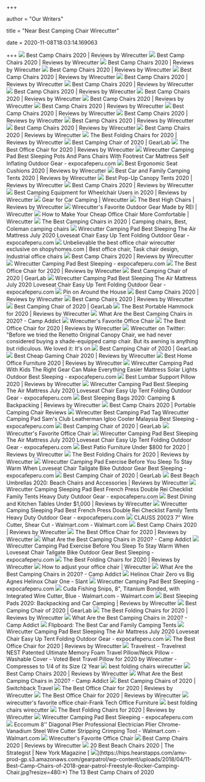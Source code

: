 +++
        
author = "Our Writers"
        
title = "Near Best Camping Chair Wirecutter"
        
date = 2020-11-08T18:03:14.169063
        
+++
[ ![](https://cdn.thewirecutter.com/wp-content/uploads/2020/04/portable-outdoor-chairs-top-group-lowres-28-630x420.jpg)](https://cdn.thewirecutter.com/wp-content/uploads/2020/04/portable-outdoor-chairs-top-group-lowres-28-630x420.jpg) Best Camp Chairs 2020 | Reviews by Wirecutter
[ ![](https://cdn.thewirecutter.com/wp-content/uploads/2019/05/portable-outdoor-chairs-coleman-oversized-quad-chair-with-cooler-lowres-70.jpg)](https://cdn.thewirecutter.com/wp-content/uploads/2019/05/portable-outdoor-chairs-coleman-oversized-quad-chair-with-cooler-lowres-70.jpg) Best Camp Chairs 2020 | Reviews by Wirecutter
[ ![](https://d1b5h9psu9yexj.cloudfront.net/16110/Renetto-Original-Canopy-Chair_20180703-140046_full.png)](https://d1b5h9psu9yexj.cloudfront.net/16110/Renetto-Original-Canopy-Chair_20180703-140046_full.png) Best Camp Chairs 2020 | Reviews by Wirecutter
[ ![](https://cdn.thewirecutter.com/wp-content/uploads/2016/10/outdoor-camping-chairs-renetto-child-lowres-02-300x226.jpg)](https://cdn.thewirecutter.com/wp-content/uploads/2016/10/outdoor-camping-chairs-renetto-child-lowres-02-300x226.jpg) Best Camp Chairs 2020 | Reviews by Wirecutter
[ ![](https://d1b5h9psu9yexj.cloudfront.net/16109/Coleman-Oversized-Quad-Chair-With-Cooler_20180222-195252_full.jpg)](https://d1b5h9psu9yexj.cloudfront.net/16109/Coleman-Oversized-Quad-Chair-With-Cooler_20180222-195252_full.jpg) Best Camp Chairs 2020 | Reviews by Wirecutter
[ ![](https://d1b5h9psu9yexj.cloudfront.net/16125/REI-Camp-Chair---Kids---_20180907-190137_full.jpg)](https://d1b5h9psu9yexj.cloudfront.net/16125/REI-Camp-Chair---Kids---_20180907-190137_full.jpg) Best Camp Chairs 2020 | Reviews by Wirecutter
[ ![](https://cdn.thewirecutter.com/wp-content/uploads/2016/10/outdoor-camping-chairs-gci-everywhere-chair-lowres-59.jpg)](https://cdn.thewirecutter.com/wp-content/uploads/2016/10/outdoor-camping-chairs-gci-everywhere-chair-lowres-59.jpg) Best Camp Chairs 2020 | Reviews by Wirecutter
[ ![](https://cdn.thewirecutter.com/wp-content/uploads/2020/04/portable-outdoor-chairs-helinox-chair-one-lowres-33.jpg)](https://cdn.thewirecutter.com/wp-content/uploads/2020/04/portable-outdoor-chairs-helinox-chair-one-lowres-33.jpg) Best Camp Chairs 2020 | Reviews by Wirecutter
[ ![](https://cdn.thewirecutter.com/wp-content/uploads/2020/04/portable-outdoor-chairs-rei-kids-camp-chair-lowres-31.jpg)](https://cdn.thewirecutter.com/wp-content/uploads/2020/04/portable-outdoor-chairs-rei-kids-camp-chair-lowres-31.jpg) Best Camp Chairs 2020 | Reviews by Wirecutter
[ ![](https://cdn.thewirecutter.com/wp-content/uploads/2016/10/portable-outdoor-chairs-renetto-lowres-44.jpg)](https://cdn.thewirecutter.com/wp-content/uploads/2016/10/portable-outdoor-chairs-renetto-lowres-44.jpg) Best Camp Chairs 2020 | Reviews by Wirecutter
[ ![](https://cdn.thewirecutter.com/wp-content/uploads/2016/10/portable-outdoor-chairs-renetto-awning-lowres-47-570x380.jpg)](https://cdn.thewirecutter.com/wp-content/uploads/2016/10/portable-outdoor-chairs-renetto-awning-lowres-47-570x380.jpg) Best Camp Chairs 2020 | Reviews by Wirecutter
[ ![](https://cdn.thewirecutter.com/wp-content/uploads/2016/10/outdoor-camping-chairs-gci-everywhere-chair-reclining-lowres-63-570x380.jpg)](https://cdn.thewirecutter.com/wp-content/uploads/2016/10/outdoor-camping-chairs-gci-everywhere-chair-reclining-lowres-63-570x380.jpg) Best Camp Chairs 2020 | Reviews by Wirecutter
[ ![](https://d1b5h9psu9yexj.cloudfront.net/16111/GCI-Outdoor-Everywhere-Chair_20190607-202141_full.jpeg)](https://d1b5h9psu9yexj.cloudfront.net/16111/GCI-Outdoor-Everywhere-Chair_20190607-202141_full.jpeg) Best Camp Chairs 2020 | Reviews by Wirecutter
[ ![](https://d1b5h9psu9yexj.cloudfront.net/16112/Helinox-Chair-One_20171005-185106_fullsize.jpg)](https://d1b5h9psu9yexj.cloudfront.net/16112/Helinox-Chair-One_20171005-185106_fullsize.jpg) Best Camp Chairs 2020 | Reviews by Wirecutter
[ ![](https://cdn.thewirecutter.com/wp-content/uploads/2016/10/outdoor-camping-chairs-kids-lowres-05.jpg)](https://cdn.thewirecutter.com/wp-content/uploads/2016/10/outdoor-camping-chairs-kids-lowres-05.jpg) Best Camp Chairs 2020 | Reviews by Wirecutter
[ ![](https://cdn.thewirecutter.com/wp-content/uploads/2016/10/outdoor-camping-chairs-gci-everywhere-chair-carrying-lowres-64-570x380.jpg)](https://cdn.thewirecutter.com/wp-content/uploads/2016/10/outdoor-camping-chairs-gci-everywhere-chair-carrying-lowres-64-570x380.jpg) Best Camp Chairs 2020 | Reviews by Wirecutter
[ ![](https://cdn.thewirecutter.com/wp-content/uploads/2020/01/foldingchairs-lowres--630x420.jpg)](https://cdn.thewirecutter.com/wp-content/uploads/2020/01/foldingchairs-lowres--630x420.jpg) The Best Folding Chairs for 2020 | Reviews by Wirecutter
[ ![](https://outdoorgearlab-mvnab3pwrvp3t0.stackpathdns.com/photos/19/8/312336_6562_M.jpg)](https://outdoorgearlab-mvnab3pwrvp3t0.stackpathdns.com/photos/19/8/312336_6562_M.jpg) Best Camping Chair of 2020 | GearLab
[ ![](https://cdn.thewirecutter.com/wp-content/media/2020/09/officechairs-2048px-9607.jpg?auto=webp&crop=1.91:1&width=1200)](https://cdn.thewirecutter.com/wp-content/media/2020/09/officechairs-2048px-9607.jpg?auto=webp&crop=1.91:1&width=1200) The Best Office Chair for 2020 | Reviews by Wirecutter
[ ![](https://www.expocafeperu.com/w/2020/07/wirecutter-camping-pad-best-sleeping-pots-and-pans-chairs-with-footrest-car-mattress-self-inflating.jpg)](https://www.expocafeperu.com/w/2020/07/wirecutter-camping-pad-best-sleeping-pots-and-pans-chairs-with-footrest-car-mattress-self-inflating.jpg) Wirecutter Camping Pad Best Sleeping Pots And Pans Chairs With Footrest Car  Mattress Self Inflating Outdoor Gear - expocafeperu.com
[ ![](https://cdn.thewirecutter.com/wp-content/media/2020/09/ergonomicseatcushions2020-2048-9754.jpg?auto=webp&crop=1.91:1&width=1200)](https://cdn.thewirecutter.com/wp-content/media/2020/09/ergonomicseatcushions2020-2048-9754.jpg?auto=webp&crop=1.91:1&width=1200) Best Ergonomic Seat Cushions 2020 | Reviews by Wirecutter
[ ![](https://cdn.thewirecutter.com/wp-content/uploads/2020/04/carcampingtents-lowres-72-2x1-1-600x300.jpg)](https://cdn.thewirecutter.com/wp-content/uploads/2020/04/carcampingtents-lowres-72-2x1-1-600x300.jpg) Best Car and Family Camping Tents 2020 | Reviews by Wirecutter
[ ![](https://cdn.thewirecutter.com/wp-content/uploads/2017/08/canopy-tents-2x1-fullres-5190953-1024x512.jpg)](https://cdn.thewirecutter.com/wp-content/uploads/2017/08/canopy-tents-2x1-fullres-5190953-1024x512.jpg) Best Pop-Up Canopy Tents 2020 | Reviews by Wirecutter
[ ![](https://cdn.thewirecutter.com/wp-content/uploads/2016/10/portable-outdoor-chairs-renetto-carrying-lowres-50-570x380.jpg)](https://cdn.thewirecutter.com/wp-content/uploads/2016/10/portable-outdoor-chairs-renetto-carrying-lowres-50-570x380.jpg) Best Camp Chairs 2020 | Reviews by Wirecutter
[ ![](https://cdn.thewirecutter.com/wp-content/uploads/2017/09/wheelchair-camping-gear-2x1-fullres--1024x512.jpg)](https://cdn.thewirecutter.com/wp-content/uploads/2017/09/wheelchair-camping-gear-2x1-fullres--1024x512.jpg) Best Camping Equipment for Wheelchair Users in 2020 | Reviews by Wirecutter
[ ![](https://cdn.thewirecutter.com/wp-content/uploads/2019/12/carcamping-lowres-2x1-630x420.jpg)](https://cdn.thewirecutter.com/wp-content/uploads/2019/12/carcamping-lowres-2x1-630x420.jpg) Gear for Car Camping | Wirecutter
[ ![](https://cdn.thewirecutter.com/wp-content/uploads/2017/07/high-chairs-lowres-4207.jpg)](https://cdn.thewirecutter.com/wp-content/uploads/2017/07/high-chairs-lowres-4207.jpg) The Best High Chairs | Reviews by Wirecutter
[ ![](https://cdn.thewirecutter.com/wp-content/uploads/2020/05/REIproducts-lowres-77-630x420.jpg)](https://cdn.thewirecutter.com/wp-content/uploads/2020/05/REIproducts-lowres-77-630x420.jpg) Wirecutter's Favorite Outdoor Gear Made by REI | Wirecutter
[ ![](https://cdn.thewirecutter.com/wp-content/uploads/2020/07/priceyofficechairalternative-lowres-iStock-1216129947-630x420.jpg)](https://cdn.thewirecutter.com/wp-content/uploads/2020/07/priceyofficechairalternative-lowres-iStock-1216129947-630x420.jpg) How to Make Your Cheap Office Chair More Comfortable | Wirecutter
[ ![](https://i.pinimg.com/originals/59/54/7f/59547f6eba90ee00407c9cab4eb79f5f.png)](https://i.pinimg.com/originals/59/54/7f/59547f6eba90ee00407c9cab4eb79f5f.png) The Best Camping Chairs in 2020 | Camping chairs, Best, Coleman camping  chairs
[ ![](https://www.expocafeperu.com/w/2020/07/wirecutter-camping-pad-best-sleeping-the-air-mattress-july-2020-loveseat-chair-easy-up-tent-folding-712x439.jpg)](https://www.expocafeperu.com/w/2020/07/wirecutter-camping-pad-best-sleeping-the-air-mattress-july-2020-loveseat-chair-easy-up-tent-folding-712x439.jpg) Wirecutter Camping Pad Best Sleeping The Air Mattress July 2020 Loveseat  Chair Easy Up Tent Folding Outdoor Gear - expocafeperu.com
[ ![](https://i.pinimg.com/564x/d0/85/5c/d0855c5d51504eef5dcff3be1fd2512b.jpg)](https://i.pinimg.com/564x/d0/85/5c/d0855c5d51504eef5dcff3be1fd2512b.jpg) Unbelievable the best office chair wirecutter exclusive on shopyhomes.com |  Best office chair, Task chair design, Industrial office chairs
[ ![](https://cdn.thewirecutter.com/wp-content/uploads/2016/10/portable-outdoor-chairs-helinox-chair-one-setup-lowres-36-570x380.jpg)](https://cdn.thewirecutter.com/wp-content/uploads/2016/10/portable-outdoor-chairs-helinox-chair-one-setup-lowres-36-570x380.jpg) Best Camp Chairs 2020 | Reviews by Wirecutter
[ ![](https://www.expocafeperu.com/w/2020/07/wirecutter-camping-pad-best-sleeping-the-memorial-day-mattress-and-pillow-deals-reclining-chairs.jpg)](https://www.expocafeperu.com/w/2020/07/wirecutter-camping-pad-best-sleeping-the-memorial-day-mattress-and-pillow-deals-reclining-chairs.jpg) Wirecutter Camping Pad Best Sleeping - expocafeperu.com
[ ![](https://cdn.thewirecutter.com/wp-content/media/2020/09/officechairs-2048px-5974.jpg?auto=webp&quality=75&width=1024)](https://cdn.thewirecutter.com/wp-content/media/2020/09/officechairs-2048px-5974.jpg?auto=webp&quality=75&width=1024) The Best Office Chair for 2020 | Reviews by Wirecutter
[ ![](https://outdoorgearlab-mvnab3pwrvp3t0.stackpathdns.com/photos/13/18/253303_28210_L2.jpg)](https://outdoorgearlab-mvnab3pwrvp3t0.stackpathdns.com/photos/13/18/253303_28210_L2.jpg) Best Camping Chair of 2020 | GearLab
[ ![](https://www.expocafeperu.com/w/2020/07/wirecutter-camping-pad-best-cheap-gear-tents-make-ahead-meals-comfortable-chairs-mattress-carbon-1092x459.jpg)](https://www.expocafeperu.com/w/2020/07/wirecutter-camping-pad-best-cheap-gear-tents-make-ahead-meals-comfortable-chairs-mattress-carbon-1092x459.jpg) Wirecutter Camping Pad Best Sleeping The Air Mattress July 2020 Loveseat  Chair Easy Up Tent Folding Outdoor Gear - expocafeperu.com
[ ![](https://i.pinimg.com/originals/58/c4/4c/58c44c3512ff7724d2c6cd59cd30635c.jpg)](https://i.pinimg.com/originals/58/c4/4c/58c44c3512ff7724d2c6cd59cd30635c.jpg) Pin on Around the House
[ ![](https://cdn.thewirecutter.com/wp-content/uploads/2016/10/portable-outdoor-chairs-helinox-chair-one-package-lowres-38-570x380.jpg)](https://cdn.thewirecutter.com/wp-content/uploads/2016/10/portable-outdoor-chairs-helinox-chair-one-package-lowres-38-570x380.jpg) Best Camp Chairs 2020 | Reviews by Wirecutter
[ ![](https://cdn.thewirecutter.com/wp-content/uploads/2016/10/portable-outdoor-chairs-helinox-chair-one-sitting-lowres-35-570x380.jpg)](https://cdn.thewirecutter.com/wp-content/uploads/2016/10/portable-outdoor-chairs-helinox-chair-one-sitting-lowres-35-570x380.jpg) Best Camp Chairs 2020 | Reviews by Wirecutter
[ ![](https://outdoorgearlab-mvnab3pwrvp3t0.stackpathdns.com/photos/22/14/342962_15847_M2.jpg)](https://outdoorgearlab-mvnab3pwrvp3t0.stackpathdns.com/photos/22/14/342962_15847_M2.jpg) Best Camping Chair of 2020 | GearLab
[ ![](https://cdn.thewirecutter.com/wp-content/uploads/2017/07/camping-hammocks-2x1-fullres-22-1024x512.jpg)](https://cdn.thewirecutter.com/wp-content/uploads/2017/07/camping-hammocks-2x1-fullres-22-1024x512.jpg) The Best Portable Hammock for 2020 | Reviews by Wirecutter
[ ![](https://campaddict.com/wp-content/uploads/Strongback-high-backed-camp-chair-dgbg.jpg)](https://campaddict.com/wp-content/uploads/Strongback-high-backed-camp-chair-dgbg.jpg) What Are the Best Camping Chairs in 2020? - Camp Addict
[ ![](https://thumbor.forbes.com/thumbor/640x424/https://blogs-images.forbes.com/forbes-finds/files/2018/05/image4-640.jpg?width=960)](https://thumbor.forbes.com/thumbor/640x424/https://blogs-images.forbes.com/forbes-finds/files/2018/05/image4-640.jpg?width=960) Wirecutter's Favorite Office Chair
[ ![](https://cdn.thewirecutter.com/wp-content/uploads/2018/04/office-chair-lowres-5983-630x420.jpg)](https://cdn.thewirecutter.com/wp-content/uploads/2018/04/office-chair-lowres-5983-630x420.jpg) The Best Office Chair for 2020 | Reviews by Wirecutter
[ ![](https://pbs.twimg.com/tweet_video_thumb/EertFy-WAAcWaJ8.jpg)](https://pbs.twimg.com/tweet_video_thumb/EertFy-WAAcWaJ8.jpg) Wirecutter on Twitter: "Before we tried the Renetto Original Canopy Chair,  we had never considered buying a shade-equipped camp chair. But its awning  is anything but ridiculous. We loved it: It's on
[ ![](https://outdoorgearlab-mvnab3pwrvp3t0.stackpathdns.com/photos/20/42/325724_24622_M.jpg)](https://outdoorgearlab-mvnab3pwrvp3t0.stackpathdns.com/photos/20/42/325724_24622_M.jpg) Best Camping Chair of 2020 | GearLab
[ ![](https://cdn.thewirecutter.com/wp-content/uploads/2018/02/gaming-chairs-lowres-0477-630x420.jpg)](https://cdn.thewirecutter.com/wp-content/uploads/2018/02/gaming-chairs-lowres-0477-630x420.jpg) Best Cheap Gaming Chair 2020 | Reviews by Wirecutter
[ ![](https://cdn.thewirecutter.com/wp-content/uploads/2016/06/home-office-furniture-2x1-fullres--1024x512.jpg)](https://cdn.thewirecutter.com/wp-content/uploads/2016/06/home-office-furniture-2x1-fullres--1024x512.jpg) Best Home Office Furniture 2020 | Reviews by Wirecutter
[ ![](https://www.expocafeperu.com/w/2020/07/wirecutter-camping-pad-best-air-mattress-2018-guest-bed-for-small-spaces-apartment-therapy-kayak-712x1472.png)](https://www.expocafeperu.com/w/2020/07/wirecutter-camping-pad-best-air-mattress-2018-guest-bed-for-small-spaces-apartment-therapy-kayak-712x1472.png) Wirecutter Camping Pad With Kids The Right Gear Can Make Everything Easier  Mattress Solar Lights Outdoor Best Sleeping - expocafeperu.com
[ ![](https://cdn.thewirecutter.com/wp-content/uploads/2020/06/lumbarpillows-lowres-9331-630x420.jpg)](https://cdn.thewirecutter.com/wp-content/uploads/2020/06/lumbarpillows-lowres-9331-630x420.jpg) Best Lumbar Support Pillow 2020 | Reviews by Wirecutter
[ ![](https://www.expocafeperu.com/w/2020/07/wirecutter-camping-pad-the-best-mattress-type-for-you-werner-kayak-paddle-coleman-stove-folding-1092x546.jpg)](https://www.expocafeperu.com/w/2020/07/wirecutter-camping-pad-the-best-mattress-type-for-you-werner-kayak-paddle-coleman-stove-folding-1092x546.jpg) Wirecutter Camping Pad Best Sleeping The Air Mattress July 2020 Loveseat  Chair Easy Up Tent Folding Outdoor Gear - expocafeperu.com
[ ![](https://cdn.thewirecutter.com/wp-content/uploads/2019/12/sleeping-bags-lowres-2x1-33.jpg)](https://cdn.thewirecutter.com/wp-content/uploads/2019/12/sleeping-bags-lowres-2x1-33.jpg) Best Sleeping Bags 2020: Camping & Backpacking | Reviews by Wirecutter
[ ![](https://hips.hearstapps.com/hmg-prod.s3.amazonaws.com/images/pop-campchairs2-1585259402.jpg)](https://hips.hearstapps.com/hmg-prod.s3.amazonaws.com/images/pop-campchairs2-1585259402.jpg) Best Camp Chairs 2020 | Portable Camping Chair Reviews
[ ![](https://www.expocafeperu.com/w/2020/07/wirecutter-camping-pad-durable-speakers-you-can-buy-without-overspending-rei-flash-sleeping-336x280.jpeg)](https://www.expocafeperu.com/w/2020/07/wirecutter-camping-pad-durable-speakers-you-can-buy-without-overspending-rei-flash-sleeping-336x280.jpeg) Wirecutter Best Camping Pad Tag Wirecutter Camping Pad Sam's Club  Leatherman Igloo Cooler Malaysia Best Sleeping - expocafeperu.com
[ ![](https://outdoorgearlab-mvnab3pwrvp3t0.stackpathdns.com/photos/19/10/312501_31502_M2.jpg)](https://outdoorgearlab-mvnab3pwrvp3t0.stackpathdns.com/photos/19/10/312501_31502_M2.jpg) Best Camping Chair of 2020 | GearLab
[ ![](https://thumbor.forbes.com/thumbor/960x0/https%3A%2F%2Fblogs-images.forbes.com%2Fforbes-finds%2Ffiles%2F2018%2F05%2Fimage1-640.jpg)](https://thumbor.forbes.com/thumbor/960x0/https%3A%2F%2Fblogs-images.forbes.com%2Fforbes-finds%2Ffiles%2F2018%2F05%2Fimage1-640.jpg) Wirecutter's Favorite Office Chair
[ ![](https://www.expocafeperu.com/w/2020/07/wirecutter-camping-pad-sleeping-best-standing-desk-the-uplift-v2-bamboo-choose-your-height-adjusta-1092x588.jpg)](https://www.expocafeperu.com/w/2020/07/wirecutter-camping-pad-sleeping-best-standing-desk-the-uplift-v2-bamboo-choose-your-height-adjusta-1092x588.jpg) Wirecutter Camping Pad Best Sleeping The Air Mattress July 2020 Loveseat  Chair Easy Up Tent Folding Outdoor Gear - expocafeperu.com
[ ![](https://cdn.thewirecutter.com/wp-content/uploads/2017/10/patio-furniture-sets-2x1-fullres-113-1024x512.jpg)](https://cdn.thewirecutter.com/wp-content/uploads/2017/10/patio-furniture-sets-2x1-fullres-113-1024x512.jpg) Best Patio Furniture Under $800 for 2020 | Reviews by Wirecutter
[ ![](https://cdn.thewirecutter.com/wp-content/uploads/2020/01/foldingchairs-lowres-1509.jpg)](https://cdn.thewirecutter.com/wp-content/uploads/2020/01/foldingchairs-lowres-1509.jpg) The Best Folding Chairs for 2020 | Reviews by Wirecutter
[ ![](https://www.expocafeperu.com/w/2020/07/wirecutter-camping-pad-the-best-hammock-underquilts-for-backpacking-in-2020-folding-chairs-sleeping.jpg)](https://www.expocafeperu.com/w/2020/07/wirecutter-camping-pad-the-best-hammock-underquilts-for-backpacking-in-2020-folding-chairs-sleeping.jpg) Wirecutter Camping Pad Exercise Before You Sleep To Stay Warm When Loveseat  Chair Tailgate Bike Outdoor Gear Best Sleeping - expocafeperu.com
[ ![](https://outdoorgearlab-mvnab3pwrvp3t0.stackpathdns.com/photos/15/83/279843_30407_M2.jpg)](https://outdoorgearlab-mvnab3pwrvp3t0.stackpathdns.com/photos/15/83/279843_30407_M2.jpg) Best Camping Chair of 2020 | GearLab
[ ![](https://cdn.thewirecutter.com/wp-content/uploads/2016/06/beach-umbrellas-chairs-accessories-2x1-fullres--630x420.jpg)](https://cdn.thewirecutter.com/wp-content/uploads/2016/06/beach-umbrellas-chairs-accessories-2x1-fullres--630x420.jpg) Best Beach Umbrellas 2020: Beach Chairs and Accessories | Reviews by  Wirecutter
[ ![](https://www.expocafeperu.com/w/2020/07/wirecutter-camping-pad-sleeping-best-adventure-medical-kit-kits-klymit-water-filter-rei-flash-712x822.jpg)](https://www.expocafeperu.com/w/2020/07/wirecutter-camping-pad-sleeping-best-adventure-medical-kit-kits-klymit-water-filter-rei-flash-712x822.jpg) Wirecutter Camping Sleeping Pad Best French Press Double Rei Checklist  Family Tents Heavy Duty Outdoor Gear - expocafeperu.com
[ ![](https://cdn.thewirecutter.com/wp-content/uploads/2020/01/diningtables-lowres-2x1--1024x512.jpg)](https://cdn.thewirecutter.com/wp-content/uploads/2020/01/diningtables-lowres-2x1--1024x512.jpg) Best Dining and Kitchen Tables Under $1,000 | Reviews by Wirecutter
[ ![](https://www.expocafeperu.com/w/2020/07/wirecutter-camping-pad-best-sleeping-the-air-mattress-july-2020-winter-tents-for-portable-shower-1092x873.jpg)](https://www.expocafeperu.com/w/2020/07/wirecutter-camping-pad-best-sleeping-the-air-mattress-july-2020-winter-tents-for-portable-shower-1092x873.jpg) Wirecutter Camping Sleeping Pad Best French Press Double Rei Checklist  Family Tents Heavy Duty Outdoor Gear - expocafeperu.com
[ ![](https://i5.walmartimages.com/asr/ec6661e5-e814-4c77-8c03-cd196a577974.b79b2f5822c5bcb21c5a35e85cbb4f4c.jpeg)](https://i5.walmartimages.com/asr/ec6661e5-e814-4c77-8c03-cd196a577974.b79b2f5822c5bcb21c5a35e85cbb4f4c.jpeg) CLAUSS 20023 7&quot; Wire Cutter, Shear Cut - Walmart.com - Walmart.com
[ ![](https://i2.wp.com/www.polywood.com/blog/wp-content/uploads/2017/09/Featured.jpg)](https://i2.wp.com/www.polywood.com/blog/wp-content/uploads/2017/09/Featured.jpg) Best Camp Chairs 2020 | Reviews by Wirecutter
[ ![](https://cdn.thewirecutter.com/wp-content/media/2020/09/officechairs-2048px-9393.jpg?auto=webp&quality=75&width=320)](https://cdn.thewirecutter.com/wp-content/media/2020/09/officechairs-2048px-9393.jpg?auto=webp&quality=75&width=320) The Best Office Chair for 2020 | Reviews by Wirecutter
[ ![](https://campaddict.com/wp-content/uploads/Coleman-Oversized-Quad-camp-chair-dgbg-323x400.jpg)](https://campaddict.com/wp-content/uploads/Coleman-Oversized-Quad-camp-chair-dgbg-323x400.jpg) What Are the Best Camping Chairs in 2020? - Camp Addict
[ ![](https://www.expocafeperu.com/w/2020/07/wirecutter-camping-pad-best-sleeping-canvas-tents-for-ez-up-tent-rechargeable-lantern-irocker.jpg)](https://www.expocafeperu.com/w/2020/07/wirecutter-camping-pad-best-sleeping-canvas-tents-for-ez-up-tent-rechargeable-lantern-irocker.jpg) Wirecutter Camping Pad Exercise Before You Sleep To Stay Warm When Loveseat  Chair Tailgate Bike Outdoor Gear Best Sleeping - expocafeperu.com
[ ![](https://d1b5h9psu9yexj.cloudfront.net/9114/MityLite-Flex-One-Folding-Chair_20190619-162442_full.jpg)](https://d1b5h9psu9yexj.cloudfront.net/9114/MityLite-Flex-One-Folding-Chair_20190619-162442_full.jpg) The Best Folding Chairs for 2020 | Reviews by Wirecutter
[ ![](https://cdn.thewirecutter.com/wp-content/uploads/2018/05/how-to-adjust-office-chair-top-2x1-lowres1024-00871.jpg)](https://cdn.thewirecutter.com/wp-content/uploads/2018/05/how-to-adjust-office-chair-top-2x1-lowres1024-00871.jpg) How to adjust your office chair | Wirecutter
[ ![](https://campaddict.com/wp-content/uploads/Helinox-Chair-One-small-camp-chair-dgbg-373x400.jpg)](https://campaddict.com/wp-content/uploads/Helinox-Chair-One-small-camp-chair-dgbg-373x400.jpg) What Are the Best Camping Chairs in 2020? - Camp Addict
[ ![](https://images-na.ssl-images-amazon.com/images/I/61ABLneZkTL.jpg)](https://images-na.ssl-images-amazon.com/images/I/61ABLneZkTL.jpg) Helinox Chair Zero vs Big Agnes Helinox Chair One - Slant
[ ![](https://www.expocafeperu.com/w/2020/07/wirecutter-camping-pad-best-sleeping-air-mattress-beautyrest-silver-queen-memory-foam-walmart-712x712.jpg)](https://www.expocafeperu.com/w/2020/07/wirecutter-camping-pad-best-sleeping-air-mattress-beautyrest-silver-queen-memory-foam-walmart-712x712.jpg) Wirecutter Camping Pad Best Sleeping - expocafeperu.com
[ ![](https://i5.walmartimages.com/asr/aa38f593-08b0-41d3-89f8-acc7613b3863.1ec14909770c2fff67ac6875fa4da698.jpeg)](https://i5.walmartimages.com/asr/aa38f593-08b0-41d3-89f8-acc7613b3863.1ec14909770c2fff67ac6875fa4da698.jpeg) Cuda Fishing Snips, 8", Titanium Bonded, with Integrated Wire Cutter, Blue  - Walmart.com - Walmart.com
[ ![](https://cdn.thewirecutter.com/wp-content/uploads/2017/08/sleeping-pads-2x1-fullres-47-1024x512.jpg)](https://cdn.thewirecutter.com/wp-content/uploads/2017/08/sleeping-pads-2x1-fullres-47-1024x512.jpg) Best Sleeping Pads 2020: Backpacking and Car Camping | Reviews by Wirecutter
[ ![](https://outdoorgearlab-mvnab3pwrvp3t0.stackpathdns.com/photos/19/58/317289_6900_L2.jpg)](https://outdoorgearlab-mvnab3pwrvp3t0.stackpathdns.com/photos/19/58/317289_6900_L2.jpg) Best Camping Chair of 2020 | GearLab
[ ![](https://d1b5h9psu9yexj.cloudfront.net/36585/IKEA-Nisse-Folding-Chair_20200124-141711_full.jpeg)](https://d1b5h9psu9yexj.cloudfront.net/36585/IKEA-Nisse-Folding-Chair_20200124-141711_full.jpeg) The Best Folding Chairs for 2020 | Reviews by Wirecutter
[ ![](https://campaddict.com/wp-content/uploads/Alps-Mountaineering-King-Kong-camp-chair-dgbg-326x400.jpg)](https://campaddict.com/wp-content/uploads/Alps-Mountaineering-King-Kong-camp-chair-dgbg-326x400.jpg) What Are the Best Camping Chairs in 2020? - Camp Addict
[ ![](https://imagesvc.meredithcorp.io/v3/mm/image?q=85&c=sc&poi=face&w=1600&h=838&url=https%3A%2F%2Fstatic.onecms.io%2Fwp-content%2Fuploads%2Fsites%2F28%2F2020%2F07%2F22%2Fhelinox-beach-chair-tout-AMZN-CHR0720.jpg)](https://imagesvc.meredithcorp.io/v3/mm/image?q=85&c=sc&poi=face&w=1600&h=838&url=https%3A%2F%2Fstatic.onecms.io%2Fwp-content%2Fuploads%2Fsites%2F28%2F2020%2F07%2F22%2Fhelinox-beach-chair-tout-AMZN-CHR0720.jpg) Flipboard: The Best Car and Family Camping Tents
[ ![](https://www.expocafeperu.com/w/2020/07/wirecutter-camping-pad-best-sleeping-memory-foam-mattress-most-durable-air-mattresses-outdoor-gear-1092x797.jpg)](https://www.expocafeperu.com/w/2020/07/wirecutter-camping-pad-best-sleeping-memory-foam-mattress-most-durable-air-mattresses-outdoor-gear-1092x797.jpg) Wirecutter Camping Pad Best Sleeping The Air Mattress July 2020 Loveseat  Chair Easy Up Tent Folding Outdoor Gear - expocafeperu.com
[ ![](https://cdn.thewirecutter.com/wp-content/media/2020/09/officechairs-2048px-9510.jpg?auto=webp&quality=60&crop=3:2&width=570)](https://cdn.thewirecutter.com/wp-content/media/2020/09/officechairs-2048px-9510.jpg?auto=webp&quality=60&crop=3:2&width=570) The Best Office Chair for 2020 | Reviews by Wirecutter
[ ![](https://i5.walmartimages.com/asr/b706192f-d02e-4288-b587-b0585c0c5571_1.41c24f8ea43a806a9a54dee7f5e2ef3f.jpeg)](https://i5.walmartimages.com/asr/b706192f-d02e-4288-b587-b0585c0c5571_1.41c24f8ea43a806a9a54dee7f5e2ef3f.jpeg) Travelrest - Travelrest NEST Patented Ultimate Memory Foam Travel  Pillow/Neck Pillow - Washable Cover - Voted Best Travel Pillow for 2020 by  Wirecutter - Compresses to 1/4 of its Size (2 Year
[ ![](https://i.pinimg.com/474x/ef/74/10/ef74109391075bd0a9ecf41303bb8bf3.jpg)](https://i.pinimg.com/474x/ef/74/10/ef74109391075bd0a9ecf41303bb8bf3.jpg) best folding chairs wirecutter
[ ![](https://cdn.thewirecutter.com/wp-content/uploads/2016/10/portable-outdoor-chairs-group-lowres-11.jpg)](https://cdn.thewirecutter.com/wp-content/uploads/2016/10/portable-outdoor-chairs-group-lowres-11.jpg) Best Camp Chairs 2020 | Reviews by Wirecutter
[ ![](https://campaddict.com/wp-content/uploads/Renetto-Original-Canopy-Chair-dgbg-289x400.jpg)](https://campaddict.com/wp-content/uploads/Renetto-Original-Canopy-Chair-dgbg-289x400.jpg) What Are the Best Camping Chairs in 2020? - Camp Addict
[ ![](https://www.switchbacktravel.com/sites/default/files/images/articles/Camping%20Chairs%20Round-up.jpg)](https://www.switchbacktravel.com/sites/default/files/images/articles/Camping%20Chairs%20Round-up.jpg) Best Camping Chairs of 2020 | Switchback Travel
[ ![](https://cdn.thewirecutter.com/wp-content/uploads/2018/04/office-chair-lowres-5994-630x420.jpg)](https://cdn.thewirecutter.com/wp-content/uploads/2018/04/office-chair-lowres-5994-630x420.jpg) The Best Office Chair for 2020 | Reviews by Wirecutter
[ ![](https://cdn.thewirecutter.com/wp-content/media/2020/09/officechairs-2048px-6007.jpg?auto=webp&quality=75&width=1024)](https://cdn.thewirecutter.com/wp-content/media/2020/09/officechairs-2048px-6007.jpg?auto=webp&quality=75&width=1024) The Best Office Chair for 2020 | Reviews by Wirecutter
[ ![](https://img5398.weyesimg.com/uploads/fedz1x1c.allweyes.com/images/15468260309642.jpg?imageView2/2/w/800/q/75)](https://img5398.weyesimg.com/uploads/fedz1x1c.allweyes.com/images/15468260309642.jpg?imageView2/2/w/800/q/75) wirecutter\'s favorite office chair-Frank Tech Office Furniture
[ ![](https://i2-prod.mirror.co.uk/incoming/article13926669.ece/ALTERNATES/s615b/0_ZCR_BEM_270119finger_08.jpg)](https://i2-prod.mirror.co.uk/incoming/article13926669.ece/ALTERNATES/s615b/0_ZCR_BEM_270119finger_08.jpg) best folding chairs wirecutter
[ ![](https://cdn.thewirecutter.com/wp-content/uploads/2020/01/foldingchairs-lowres-1557.jpg)](https://cdn.thewirecutter.com/wp-content/uploads/2020/01/foldingchairs-lowres-1557.jpg) The Best Folding Chairs for 2020 | Reviews by Wirecutter
[ ![](https://www.expocafeperu.com/w/2020/07/wirecutter-camping-pad-sleeping-best-air-mattress-memory-foam-beautyrest-silver-18-extraordinaire.jpg)](https://www.expocafeperu.com/w/2020/07/wirecutter-camping-pad-sleeping-best-air-mattress-memory-foam-beautyrest-silver-18-extraordinaire.jpg) Wirecutter Camping Pad Best Sleeping - expocafeperu.com
[ ![](https://i5.walmartimages.com/asr/f24557f5-d081-4932-974c-ce3b165caee9.0eaecbe646cf6d7cd2bfca195233e83e.jpeg?odnWidth=612&odnHeight=612&odnBg=ffffff)](https://i5.walmartimages.com/asr/f24557f5-d081-4932-974c-ce3b165caee9.0eaecbe646cf6d7cd2bfca195233e83e.jpeg?odnWidth=612&odnHeight=612&odnBg=ffffff) Eccomum 8'' Diagonal Plier Professional Electrician Plier Chrome-Vanadium  Steel Wire Cutter Stripping Crimping Tool - Walmart.com - Walmart.com
[ ![](https://thumbor.forbes.com/thumbor/640x380/https://blogs-images.forbes.com/forbes-finds/files/2018/05/image5-640.jpg?width=960)](https://thumbor.forbes.com/thumbor/640x380/https://blogs-images.forbes.com/forbes-finds/files/2018/05/image5-640.jpg?width=960) Wirecutter's Favorite Office Chair
[ ![](https://cdn.thewirecutter.com/wp-content/uploads/2016/10/outdoor-camping-chairs-gci-everywhere-chair-cupholder-lowres-61-570x380.jpg)](https://cdn.thewirecutter.com/wp-content/uploads/2016/10/outdoor-camping-chairs-gci-everywhere-chair-cupholder-lowres-61-570x380.jpg) Best Camp Chairs 2020 | Reviews by Wirecutter
[ ![](https://pyxis.nymag.com/v1/imgs/8e8/851/8211ecb0a2822e0d2afb113376519474cd-kingcamp-low-sling-chair.2x.rsquare.w600.jpg)](https://pyxis.nymag.com/v1/imgs/8e8/851/8211ecb0a2822e0d2afb113376519474cd-kingcamp-low-sling-chair.2x.rsquare.w600.jpg) 20 Best Beach Chairs 2020 | The Strategist | New York Magazine
[ ![](https://hips.hearstapps.com/amv-prod-gp.s3.amazonaws.com/gearpatrol/wp-content/uploads/2018/04/11-Best-Camp-Chairs-of-2018-gear-patrol-Freestyle-Rocker-Camping-Chair.jpg?resize=480:*)](https://hips.hearstapps.com/amv-prod-gp.s3.amazonaws.com/gearpatrol/wp-content/uploads/2018/04/11-Best-Camp-Chairs-of-2018-gear-patrol-Freestyle-Rocker-Camping-Chair.jpg?resize=480:*) The 13 Best Camp Chairs of 2020
